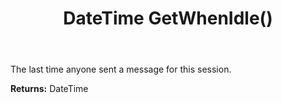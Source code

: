 ﻿---
uid: crmscript_ref_NSChatSessionEntity_GetWhenIdle
title: DateTime GetWhenIdle()
intellisense: NSChatSessionEntity.GetWhenIdle
keywords: NSChatSessionEntity, GetWhenIdle
so.topic: reference
---

The last time anyone sent a message for this session.

**Returns:** DateTime


